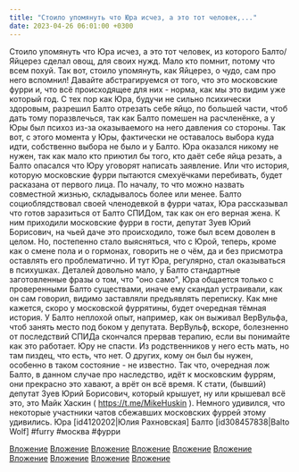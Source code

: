 ```yaml
---
title: "Стоило упомянуть что Юра исчез, а это тот человек,..."
date: 2023-04-26 06:01:00 +0300
---
```


Стоило упомянуть что Юра исчез, а это тот человек, из которого Балто/Яйцерез сделал овощ, для своих нужд. Мало кто помнит, потому что всем похуй. Так вот, стоило упомянуть, как Яйцерез, о чудо, сам про него вспомнил!
Давайте абстрагируемся от того, что это московские фурри и, что всё происходящее для них - норма, как мы это видим уже который год.
С тех пор как Юра, будучи не сильно психически здоровым, разрешил Балто отрезать себе яйцо, по большей части, чтоб дать тому поразвлечься, так как Балто помешен на расчленёнке, а у Юры был психоз из-за оказываемого на него давления со стороны. Так вот, с этого момента у Юры, фактически не оставалось выбора куда идти, собственно выбора не было и у Балто. Юра оказался никому не нужен, так как мало кто приютил бы того, кто даёт себе яйца резать, а Балто опасался что Юру уговорят написать заявление. Или что история, которую московские фурри пытаются смехуёчками перебивать, будет расказана от первого лица.
По началу, то что можно назвать совместной жизнью, складывалось более или менее. Балто социоблядствовал своей членодевкой в фурри чатах, Юра рассказывал что готов заразиться от Балто СПИДом, так как он его верная жена. К ним приходили московские фурри в гости, депутат Зуев Юрий Борисович, на чьей даче это происходило, тоже был всем доволен в целом.
Но, постепенно стало выясняться, что с Юрой, теперь, кроме как о смене пола и о гормонах, говорить не о чём, да и без присмотра оставлять его проблематично. И тут Юра, регулярно, стал оказываться в психушках. Деталей довольно мало, у Балто стандартные заготовленные фразы о том, что "оно само", Юра общается только с проверенными Балто существами, иначе ему скандал устраивали, как он сам говорил, видимо заставляли предъявлять переписку.
Как мне кажется, скоро у московской фуррятины, будет очередная тёмная история. У Балто неплохой опыт, например, как он выживал ВерВульфа, чтоб занять место под боком у депутата. ВерВульф, вскоре, болезненно от последствий СПИДа скончался прервав терапию, если вы понимайте как это работает.
Юру не спасти. Из родственников у него есть мать, но там пиздец, что есть, что нет. О других, кому он был бы нужен, особенно в таком состояние - не известно. Так что, очередная лож Балто, в данном случае про наследство, идёт к московским фуррям, они прекрасно это хавают, а врёт он всё время.
К стати, (бывший) депутат Зуев Юрий Борисович, который крышует, ну или крышевал всё это, это Майк Хаскин ( https://t.me/MikeHuskin ). Немного удивился, что некоторые участники чатов сбежавших московских фуррей этому удивились.
Юра [id4120202|Юлия Рахновская]
Балто [id308457838|Balto Wolf]
#furry #москва #фурри


[Вложение](/assets/vk_photos/2/Vo8Czbdfo3s.jpg)
[Вложение](/assets/vk_photos/2/K0i0vjP7tlI.jpg)
[Вложение](/assets/vk_photos/3/EU56jTJy0Xk.jpg)
[Вложение](/assets/vk_photos/3/QLGdc3Dghcg.jpg)
[Вложение](/assets/vk_photos/4/2ce9mm9B8Tg.jpg)
[Вложение](/assets/vk_photos/3/Ds_DKRybhug.jpg)
[Вложение](/assets/vk_photos/3/jV6qx0qnP1s.jpg)
[Вложение](/assets/vk_photos/3/ksAFqOxd6Zk.jpg)
[Вложение](/assets/vk_photos/4/NWIYx4YJLLU.jpg)
[Вложение](/assets/vk_photos/3/zsl7GvYZ2i8.jpg)
